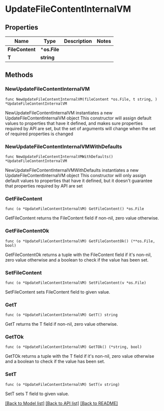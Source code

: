 # UpdateFileContentInternalVM

## Properties

Name | Type | Description | Notes
------------ | ------------- | ------------- | -------------
**FileContent** | ***os.File** |  | 
**T** | **string** |  | 

## Methods

### NewUpdateFileContentInternalVM

`func NewUpdateFileContentInternalVM(fileContent *os.File, t string, ) *UpdateFileContentInternalVM`

NewUpdateFileContentInternalVM instantiates a new UpdateFileContentInternalVM object
This constructor will assign default values to properties that have it defined,
and makes sure properties required by API are set, but the set of arguments
will change when the set of required properties is changed

### NewUpdateFileContentInternalVMWithDefaults

`func NewUpdateFileContentInternalVMWithDefaults() *UpdateFileContentInternalVM`

NewUpdateFileContentInternalVMWithDefaults instantiates a new UpdateFileContentInternalVM object
This constructor will only assign default values to properties that have it defined,
but it doesn't guarantee that properties required by API are set

### GetFileContent

`func (o *UpdateFileContentInternalVM) GetFileContent() *os.File`

GetFileContent returns the FileContent field if non-nil, zero value otherwise.

### GetFileContentOk

`func (o *UpdateFileContentInternalVM) GetFileContentOk() (**os.File, bool)`

GetFileContentOk returns a tuple with the FileContent field if it's non-nil, zero value otherwise
and a boolean to check if the value has been set.

### SetFileContent

`func (o *UpdateFileContentInternalVM) SetFileContent(v *os.File)`

SetFileContent sets FileContent field to given value.


### GetT

`func (o *UpdateFileContentInternalVM) GetT() string`

GetT returns the T field if non-nil, zero value otherwise.

### GetTOk

`func (o *UpdateFileContentInternalVM) GetTOk() (*string, bool)`

GetTOk returns a tuple with the T field if it's non-nil, zero value otherwise
and a boolean to check if the value has been set.

### SetT

`func (o *UpdateFileContentInternalVM) SetT(v string)`

SetT sets T field to given value.



[[Back to Model list]](../README.md#documentation-for-models) [[Back to API list]](../README.md#documentation-for-api-endpoints) [[Back to README]](../README.md)


